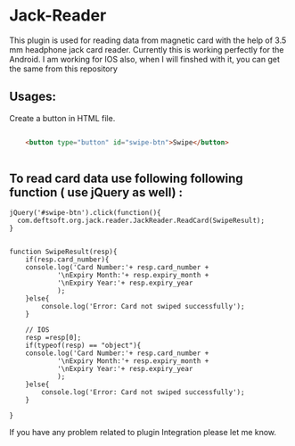 # Jack-Reader
This plugin is used for reading data from magnetic card with the help of 3.5 mm headphone jack card reader. Currently this is working perfectly for the Android. I am working for IOS also, when I will finshed with it, you can get the same from this repository

## Usages:
Create a button in HTML file.
```html

    <button type="button" id="swipe-btn">Swipe</button>
    
```


## To read card data use following following function ( use jQuery as well) : 

    jQuery('#swipe-btn').click(function(){
      com.deftsoft.org.jack.reader.JackReader.ReadCard(SwipeResult);
    }
    
    
    function SwipeResult(resp){
	    if(resp.card_number){
		console.log('Card Number:'+ resp.card_number +
			    '\nExpiry Month:'+ resp.expiry_month +
			    '\nExpiry Year:'+ resp.expiry_year
			    );
		}else{
			console.log('Error: Card not swiped successfully');
		}
		
		// IOS 
		resp =resp[0];
		if(typeof(resp) == "object"){
		console.log('Card Number:'+ resp.card_number +
			    '\nExpiry Month:'+ resp.expiry_month +
			    '\nExpiry Year:'+ resp.expiry_year
			    );
		}else{
			console.log('Error: Card not swiped successfully');
		}
		
    }
    
If you have any problem related to plugin Integration please let me know.    
    
